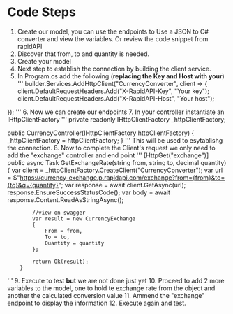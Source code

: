 # Code Steps

1. Create our model, you can use the endpoints to Use a JSON to C# converter and view the variables. Or review the code snippet from rapidAPI
2. Discover that  from, to and quantity is needed.
3. Create your model
4. Next step to establish the connection by building the client service.
5. In Program.cs add the following (**replacing the Key and Host with your**)
'''
builder.Services.AddHttpClient("CurrencyConverter", client =>
{
    client.DefaultRequestHeaders.Add("X-RapidAPI-Key", "Your key");
    client.DefaultRequestHeaders.Add("X-RapidAPI-Host", "Your host");

});
'''
6. Now we can create our endpoints
7. In your controller instantiate an IHttpClientFactory
'''
private readonly IHttpClientFactory _httpClientFactory;

 public CurrencyController(IHttpClientFactory httpClientFactory)
 {
 _httpClientFactory = httpClientFactory;
 }
 '''
 This will be used to esytablishg the connection.
 8. Now to complete the Client's request we only need to add the "exchange" controller and end point
 '''
 [HttpGet("exchange")]
        public async Task<IActionResult> GetExchangeRate(string from, string to, decimal quantity)
        {
            var client = _httpClientFactory.CreateClient("CurrencyConverter");
            var url = $"https://currency-exchange.p.rapidapi.com/exchange?from={from}&to={to}&q={quantity}";
            var response = await client.GetAsync(url);
            response.EnsureSuccessStatusCode();
            var body = await response.Content.ReadAsStringAsync();           
            
            //view on swagger
            var result = new CurrencyExchange
            {
                From = from,
                To = to,
                Quantity = quantity
            };

            return Ok(result);
        }
'''
9. Execute to test **but** we are not done just yet
10. Proceed to add 2 more variables to the model, one to hold te exchange rate from the object and another the calculated conversion value
11. Ammend the "exchange" endpoint to display the information
12. Execute again and test.